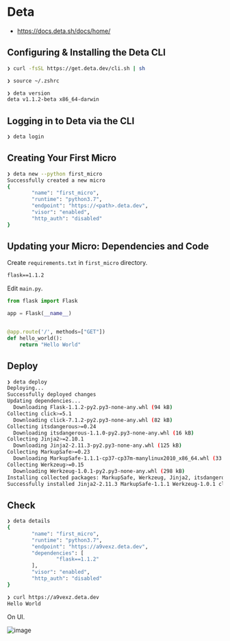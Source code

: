 # Deta

- https://docs.deta.sh/docs/home/

## Configuring & Installing the Deta CLI

```bash
❯ curl -fsSL https://get.deta.dev/cli.sh | sh

❯ source ~/.zshrc

❯ deta version
deta v1.1.2-beta x86_64-darwin
```

## Logging in to Deta via the CLI

```bash
❯ deta login
```

## Creating Your First Micro

```bash
❯ deta new --python first_micro
Successfully created a new micro
{
        "name": "first_micro",
        "runtime": "python3.7",
        "endpoint": "https://<path>.deta.dev",
        "visor": "enabled",
        "http_auth": "disabled"
}
```

## Updating your Micro: Dependencies and Code

Create `requirements.txt` in `first_micro` directory.

```txt
flask==1.1.2
```

Edit `main.py`.

```python
from flask import Flask

app = Flask(__name__)


@app.route('/', methods=["GET"])
def hello_world():
    return "Hello World"
```

## Deploy

```bash
❯ deta deploy
Deploying...
Successfully deployed changes
Updating dependencies...
  Downloading Flask-1.1.2-py2.py3-none-any.whl (94 kB)
Collecting click>=5.1
  Downloading click-7.1.2-py2.py3-none-any.whl (82 kB)
Collecting itsdangerous>=0.24
  Downloading itsdangerous-1.1.0-py2.py3-none-any.whl (16 kB)
Collecting Jinja2>=2.10.1
  Downloading Jinja2-2.11.3-py2.py3-none-any.whl (125 kB)
Collecting MarkupSafe>=0.23
  Downloading MarkupSafe-1.1.1-cp37-cp37m-manylinux2010_x86_64.whl (33 kB)
Collecting Werkzeug>=0.15
  Downloading Werkzeug-1.0.1-py2.py3-none-any.whl (298 kB)
Installing collected packages: MarkupSafe, Werkzeug, Jinja2, itsdangerous, click, flask
Successfully installed Jinja2-2.11.3 MarkupSafe-1.1.1 Werkzeug-1.0.1 click-7.1.2 flask-1.1.2 itsdangerous-1.1.0
```

## Check

```bash
❯ deta details
{
        "name": "first_micro",
        "runtime": "python3.7",
        "endpoint": "https://a9vexz.deta.dev",
        "dependencies": [
                "flask==1.1.2"
        ],
        "visor": "enabled",
        "http_auth": "disabled"
}

❯ curl https://a9vexz.deta.dev
Hello World
```

On UI.

![image](https://user-images.githubusercontent.com/45956169/117736105-d3b61800-b231-11eb-864a-32ee51f0104d.png)
